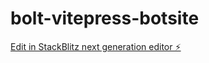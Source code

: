 # bolt-vitepress-botsite

[Edit in StackBlitz next generation editor ⚡️](https://stackblitz.com/~/github.com/L33TSP3AK/bolt-vitepress-botsite)